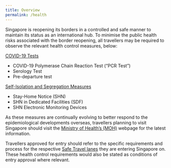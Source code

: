 ```yaml
---
title: Overview
permalink: /health
---
```


Singapore is reopening its borders in a controlled and safe manner to maintain its status as an international hub. To minimise the public health risks associated with the border reopening, all travellers may be required to observe the relevant health control measures, below:

<u>COVID-19 Tests</u>
- COVID-19 Polymerase Chain Reaction Test (“PCR Test”)
- Serology Test
- Pre-departure test 

<u>Self-Isolation and Segregation Measures</u>
- Stay-Home Notice (SHN)
- SHN in Dedicated Facilities (SDF)
- SHN Electronic Monitoring Devices

As these measures are continually evolving to better respond to the epidemiological developments overseas, travellers planning to visit Singapore should visit the [Ministry of Health’s (MOH)](https://www.moh.gov.sg/covid-19) webpage for the latest information.

Travellers approved for entry should refer to the specific requirements and process for the respective [Safe Travel lanes](/arriving/overview) they are entering Singapore on. These health control requirements would also be stated as conditions of entry approval where relevant.
